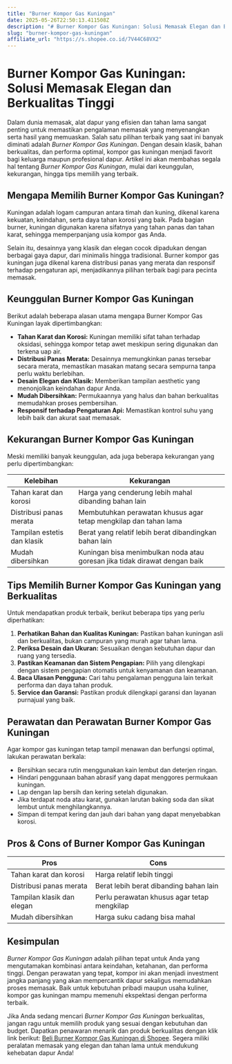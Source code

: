 ```yaml
---
title: "Burner Kompor Gas Kuningan"
date: 2025-05-26T22:50:13.411508Z
description: "# Burner Kompor Gas Kuningan: Solusi Memasak Elegan dan Berkualitas Tinggi..."
slug: "burner-kompor-gas-kuningan"
affiliate_url: "https://s.shopee.co.id/7V44C68VX2"
---
```

# Burner Kompor Gas Kuningan: Solusi Memasak Elegan dan Berkualitas Tinggi

Dalam dunia memasak, alat dapur yang efisien dan tahan lama sangat penting untuk memastikan pengalaman memasak yang menyenangkan serta hasil yang memuaskan. Salah satu pilihan terbaik yang saat ini banyak diminati adalah *Burner Kompor Gas Kuningan*. Dengan desain klasik, bahan berkualitas, dan performa optimal, kompor gas kuningan menjadi favorit bagi keluarga maupun profesional dapur. Artikel ini akan membahas segala hal tentang *Burner Kompor Gas Kuningan*, mulai dari keunggulan, kekurangan, hingga tips memilih yang terbaik.

## Mengapa Memilih Burner Kompor Gas Kuningan?

Kuningan adalah logam campuran antara timah dan kuning, dikenal karena kekuatan, keindahan, serta daya tahan korosi yang baik. Pada bagian burner, kuningan digunakan karena sifatnya yang tahan panas dan tahan karat, sehingga memperpanjang usia kompor gas Anda.

Selain itu, desainnya yang klasik dan elegan cocok dipadukan dengan berbagai gaya dapur, dari minimalis hingga tradisional. Burner kompor gas kuningan juga dikenal karena distribusi panas yang merata dan responsif terhadap pengaturan api, menjadikannya pilihan terbaik bagi para pecinta memasak.

## Keunggulan Burner Kompor Gas Kuningan

Berikut adalah beberapa alasan utama mengapa Burner Kompor Gas Kuningan layak dipertimbangkan:

- **Tahan Karat dan Korosi:** Kuningan memiliki sifat tahan terhadap oksidasi, sehingga kompor tetap awet meskipun sering digunakan dan terkena uap air.
- **Distribusi Panas Merata:** Desainnya memungkinkan panas tersebar secara merata, memastikan masakan matang secara sempurna tanpa perlu waktu berlebihan.
- **Desain Elegan dan Klasik:** Memberikan tampilan aesthetic yang menonjolkan keindahan dapur Anda.
- **Mudah Dibersihkan:** Permukaannya yang halus dan bahan berkualitas memudahkan proses pembersihan.
- **Responsif terhadap Pengaturan Api:** Memastikan kontrol suhu yang lebih baik dan akurat saat memasak.

## Kekurangan Burner Kompor Gas Kuningan

Meski memiliki banyak keunggulan, ada juga beberapa kekurangan yang perlu dipertimbangkan:

| Kelebihan                                 | Kekurangan                                                      |
|-------------------------------------------|-----------------------------------------------------------------|
| Tahan karat dan korosi                  | Harga yang cenderung lebih mahal dibanding bahan lain         |
| Distribusi panas merata                  | Membutuhkan perawatan khusus agar tetap mengkilap dan tahan lama |
| Tampilan estetis dan klasik             | Berat yang relatif lebih berat dibandingkan bahan lain        |
| Mudah dibersihkan                       | Kuningan bisa menimbulkan noda atau goresan jika tidak dirawat dengan baik |

## Tips Memilih Burner Kompor Gas Kuningan yang Berkualitas

Untuk mendapatkan produk terbaik, berikut beberapa tips yang perlu diperhatikan:

1. **Perhatikan Bahan dan Kualitas Kuningan:** Pastikan bahan kuningan asli dan berkualitas, bukan campuran yang murah agar tahan lama.
2. **Periksa Desain dan Ukuran:** Sesuaikan dengan kebutuhan dapur dan ruang yang tersedia.
3. **Pastikan Keamanan dan Sistem Pengapian:** Pilih yang dilengkapi dengan sistem pengapian otomatis untuk kenyamanan dan keamanan.
4. **Baca Ulasan Pengguna:** Cari tahu pengalaman pengguna lain terkait performa dan daya tahan produk.
5. **Service dan Garansi:** Pastikan produk dilengkapi garansi dan layanan purnajual yang baik.

## Perawatan dan Perawatan Burner Kompor Gas Kuningan

Agar kompor gas kuningan tetap tampil menawan dan berfungsi optimal, lakukan perawatan berkala:

- Bersihkan secara rutin menggunakan kain lembut dan deterjen ringan.
- Hindari penggunaan bahan abrasif yang dapat menggores permukaan kuningan.
- Lap dengan lap bersih dan kering setelah digunakan.
- Jika terdapat noda atau karat, gunakan larutan baking soda dan sikat lembut untuk menghilangkannya.
- Simpan di tempat kering dan jauh dari bahan yang dapat menyebabkan korosi.

## Pros & Cons of Burner Kompor Gas Kuningan

| **Pros** | **Cons** |
| --- | --- |
| Tahan karat dan korosi | Harga relatif lebih tinggi |
| Distribusi panas merata | Berat lebih berat dibanding bahan lain |
| Tampilan klasik dan elegan | Perlu perawatan khusus agar tetap mengkilap |
| Mudah dibersihkan | Harga suku cadang bisa mahal |

## Kesimpulan

*Burner Kompor Gas Kuningan* adalah pilihan tepat untuk Anda yang mengutamakan kombinasi antara keindahan, ketahanan, dan performa tinggi. Dengan perawatan yang tepat, kompor ini akan menjadi investment jangka panjang yang akan mempercantik dapur sekaligus memudahkan proses memasak. Baik untuk kebutuhan pribadi maupun usaha kuliner, kompor gas kuningan mampu memenuhi ekspektasi dengan performa terbaik.

Jika Anda sedang mencari *Burner Kompor Gas Kuningan* berkualitas, jangan ragu untuk memilih produk yang sesuai dengan kebutuhan dan budget. Dapatkan penawaran menarik dan produk berkualitas dengan klik link berikut: [Beli Burner Kompor Gas Kuningan di Shopee](https://s.shopee.co.id/7V44C68VX2). Segera miliki peralatan memasak yang elegan dan tahan lama untuk mendukung kehebatan dapur Anda!